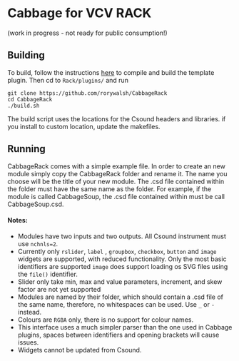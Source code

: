# Cabbage for VCV RACK 
(work in progress - not ready for public consumption!)


## Building 

To build, follow the instructions [here](https://vcvrack.com/manual/PluginDevelopmentTutorial.html) to compile and build the template plugin. Then cd to `Rack/plugins/` and run 

```
git clone https://github.com/rorywalsh/CabbageRack
cd CabbageRack
./build.sh
```

The build script uses the locations for the Csound headers and libraries. if you install to custom location, update the makefiles.  

## Running
CabbageRack comes with a simple example file. In order to create an new module simply copy the CabbageRack folder and rename it. The name you choose will be the title of your new module. The .csd file contained within the folder must have the same name as the folder. For example, if the module is called CabbageSoup, the .csd file contained within must be call CabbageSoup.csd.  

#### Notes:
- Modules have two inputs and two outputs. All Csound instrument must use `nchnls=2`.  
- Currently only `rslider`, `label` , `groupbox`, `checkbox`, `button` and `image` widgets are supported, with reduced functionality. Only the most basic identifiers are supported `image` does support loading os SVG files using the `file()` identifier.  
- Slider only take min, max and value parameters, increment, and skew factor are not yet supported
- Modules are named by their folder, which should contain a .csd file of the same name, therefore, no whitespaces can be used. Use `_` or `-` instead.  
- Colours are `RGBA` only, there is no support for colour names. 
- This interface uses a much simpler parser than the one used in Cabbage plugins, spaces between identifiers and opening brackets will cause issues.  
- Widgets cannot be updated from Csound. 